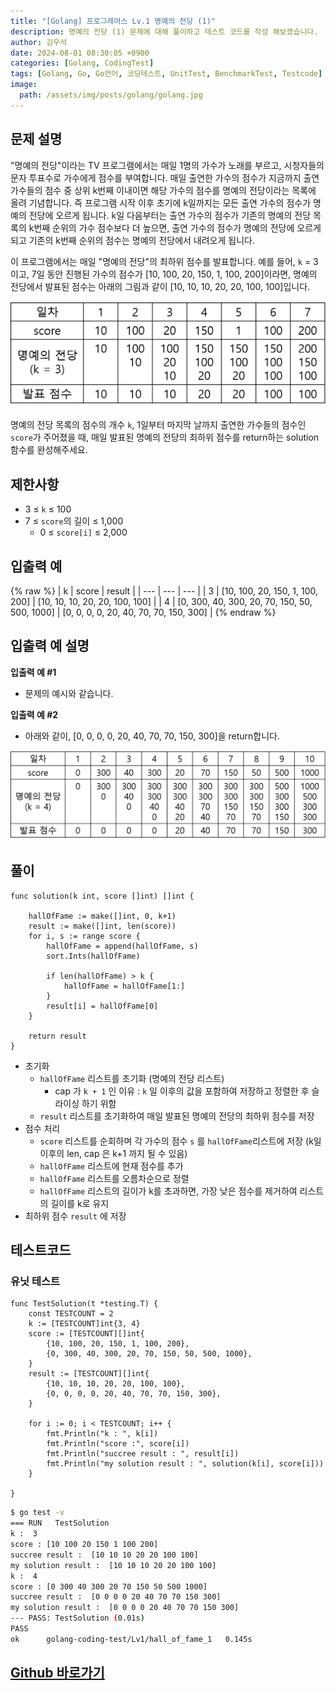 ```yaml
---
title: "[Golang] 프로그래머스 Lv.1 명예의 전당 (1)"
description: 명예의 전당 (1) 문제에 대해 풀이하고 테스트 코드를 작성 해보겠습니다.
author: 김우석
date: 2024-08-01 08:30:05 +0900
categories: [Golang, CodingTest]
tags: [Golang, Go, Go언어, 코딩테스트, UnitTest, BenchmarkTest, Testcode]
image:
  path: /assets/img/posts/golang/golang.jpg
---
```


## 문제 설명
"명예의 전당"이라는 TV 프로그램에서는 매일 1명의 가수가 노래를 부르고, 시청자들의 문자 투표수로 가수에게 점수를 부여합니다. 매일 출연한 가수의 점수가 지금까지 출연 가수들의 점수 중 상위 k번째 이내이면 해당 가수의 점수를 명예의 전당이라는 목록에 올려 기념합니다. 즉 프로그램 시작 이후 초기에 k일까지는 모든 출연 가수의 점수가 명예의 전당에 오르게 됩니다. k일 다음부터는 출연 가수의 점수가 기존의 명예의 전당 목록의 k번째 순위의 가수 점수보다 더 높으면, 출연 가수의 점수가 명예의 전당에 오르게 되고 기존의 k번째 순위의 점수는 명예의 전당에서 내려오게 됩니다.

이 프로그램에서는 매일 "명예의 전당"의 최하위 점수를 발표합니다. 예를 들어, `k` = 3이고, 7일 동안 진행된 가수의 점수가 [10, 100, 20, 150, 1, 100, 200]이라면, 명예의 전당에서 발표된 점수는 아래의 그림과 같이 [10, 10, 10, 20, 20, 100, 100]입니다.

![image](../../../../../assets/img/posts/golang/codingtest/golang-codingtest-halloffame/image1.png)


명예의 전당 목록의 점수의 개수 `k`, 1일부터 마지막 날까지 출연한 가수들의 점수인 `score`가 주어졌을 때, 매일 발표된 명예의 전당의 최하위 점수를 return하는 solution 함수를 완성해주세요.

## 제한사항
- 3 ≤ `k` ≤ 100
- 7 ≤ `score`의 길이 ≤ 1,000
	- 0 ≤ `score[i]` ≤ 2,000

## 입출력 예
{% raw %}
| k | score | result |
| --- | --- | --- |
| 3 | \[10, 100, 20, 150, 1, 100, 200\] | \[10, 10, 10, 20, 20, 100, 100\] |
| 4 | \[0, 300, 40, 300, 20, 70, 150, 50, 500, 1000\] | \[0, 0, 0, 0, 20, 40, 70, 70, 150, 300\] |
{% endraw %}

## 입출력 예 설명
**입출력 예 #1**

- 문제의 예시와 같습니다.

**입출력 예 #2**

- 아래와 같이, [0, 0, 0, 0, 20, 40, 70, 70, 150, 300]을 return합니다.

![image](../../../../../assets/img/posts/golang/codingtest/golang-codingtest-halloffame/image2.png)


## 풀이 
```golang
func solution(k int, score []int) []int {

	hallOfFame := make([]int, 0, k+1)
	result := make([]int, len(score))
	for i, s := range score {
		hallOfFame = append(hallOfFame, s)
		sort.Ints(hallOfFame)

		if len(hallOfFame) > k {
			hallOfFame = hallOfFame[1:]
		}
		result[i] = hallOfFame[0]
	}

	return result
}
```
- 초기화
	- `hallOfFame` 리스트를 초기화 (명예의 전당 리스트)
		- cap 가 `k + 1` 인 이유 : `k` 일 이후의 값을 포함하여 저장하고 정렬한 후 슬라이싱 하기 위함
	- `result` 리스트를 초기화하여 매일 발표된 명예의 전당의 최하위 점수를 저장
- 점수 처리
	- `score` 리스트를 순회하며 각 가수의 점수 `s` 를 `hallOfFame`리스트에 저장 (k일 이후의 len, cap 은 k+1 까지 될 수 있음)
	- `hallOfFame` 리스트에 현재 점수를 추가
	- `hallOfFame` 리스트를 오름차순으로 정렬
	- `hallOfFame` 리스트의 길이가 k를 초과하면, 가장 낮은 점수를 제거하여 리스트의 길이를 k로 유지
- 최하위 점수 `result` 에 저장


## 테스트코드
### 유닛 테스트
```golang
func TestSolution(t *testing.T) {
	const TESTCOUNT = 2
	k := [TESTCOUNT]int{3, 4}
	score := [TESTCOUNT][]int{
		{10, 100, 20, 150, 1, 100, 200},
		{0, 300, 40, 300, 20, 70, 150, 50, 500, 1000},
	}
	result := [TESTCOUNT][]int{
		{10, 10, 10, 20, 20, 100, 100},
		{0, 0, 0, 0, 20, 40, 70, 70, 150, 300},
	}

	for i := 0; i < TESTCOUNT; i++ {
		fmt.Println("k : ", k[i])
		fmt.Println("score :", score[i])
		fmt.Println("succree result : ", result[i])
		fmt.Println("my solution result : ", solution(k[i], score[i]))
	}

}
```

```bash
$ go test -v
=== RUN   TestSolution
k :  3
score : [10 100 20 150 1 100 200]
succree result :  [10 10 10 20 20 100 100]
my solution result :  [10 10 10 20 20 100 100]
k :  4
score : [0 300 40 300 20 70 150 50 500 1000]
succree result :  [0 0 0 0 20 40 70 70 150 300]
my solution result :  [0 0 0 0 20 40 70 70 150 300]
--- PASS: TestSolution (0.01s)
PASS
ok      golang-coding-test/Lv1/hall_of_fame_1   0.145s
```

## [Github 바로가기](https://github.com/kr-goos/coding-test-solutions/tree/master/programmers/Lv1/hall_of_fame_1)